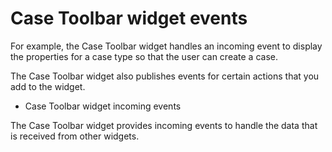 # Case Toolbar widget events

For example, the Case Toolbar widget handles an incoming
event to display the properties for a case type so that the user can
create a case.

The Case Toolbar widget also
publishes events for certain actions that you add to the widget.

- Case Toolbar widget incoming events

The Case Toolbar widget provides incoming events to handle the data that is received from other widgets.